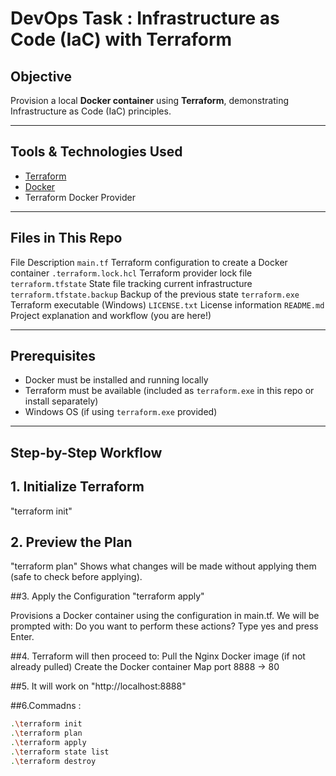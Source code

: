 #  DevOps Task : Infrastructure as Code (IaC) with Terraform

##  Objective
Provision a local **Docker container** using **Terraform**, demonstrating Infrastructure as Code (IaC) principles.

---

##  Tools & Technologies Used

- [Terraform](https://www.terraform.io/)
- [Docker](https://www.docker.com/)
- Terraform Docker Provider

---

##  Files in This Repo
 
 File                                      Description 
 `main.tf`                                 Terraform configuration to create a Docker container 
 `.terraform.lock.hcl`                     Terraform provider lock file 
 `terraform.tfstate`                       State file tracking current infrastructure 
 `terraform.tfstate.backup`                Backup of the previous state 
 `terraform.exe`                           Terraform executable (Windows) 
 `LICENSE.txt`  License information 
 `README.md`  Project explanation and workflow (you are here!) 

---

##  Prerequisites

- Docker must be installed and running locally
- Terraform must be available (included as `terraform.exe` in this repo or install separately)
- Windows OS (if using `terraform.exe` provided)

---

##  Step-by-Step Workflow

## 1️. Initialize Terraform 
"terraform init"

 ## 2. Preview the Plan
"terraform plan"
Shows what changes will be made without applying them (safe to check before applying).

 ##3. Apply the Configuration
"terraform apply"

Provisions a Docker container using the configuration in main.tf.
We will be prompted with:
Do you want to perform these actions?
Type yes and press Enter.

 ##4. Terraform will then proceed to:
Pull the Nginx Docker image (if not already pulled)
Create the Docker container
Map port 8888 → 80

 ##5. It will work on
"http://localhost:8888"

##6.Commadns :
```bash
.\terraform init
.\terraform plan
.\terraform apply
.\terraform state list
.\terraform destroy
